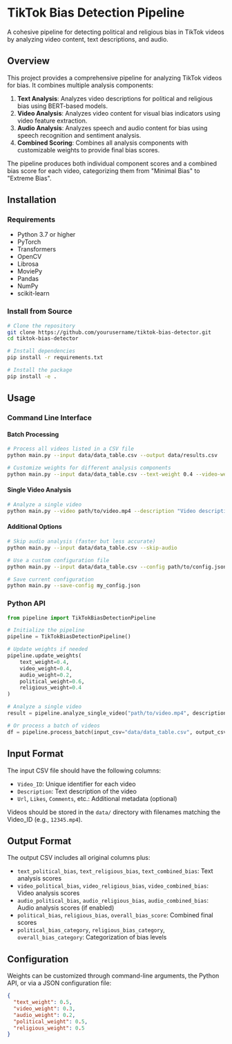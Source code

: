 # TikTok Bias Detection Pipeline

A cohesive pipeline for detecting political and religious bias in TikTok videos by analyzing video content, text descriptions, and audio.

## Overview

This project provides a comprehensive pipeline for analyzing TikTok videos for bias. It combines multiple analysis components:

1. **Text Analysis**: Analyzes video descriptions for political and religious bias using BERT-based models.
2. **Video Analysis**: Analyzes video content for visual bias indicators using video feature extraction.
3. **Audio Analysis**: Analyzes speech and audio content for bias using speech recognition and sentiment analysis.
4. **Combined Scoring**: Combines all analysis components with customizable weights to provide final bias scores.

The pipeline produces both individual component scores and a combined bias score for each video, categorizing them from "Minimal Bias" to "Extreme Bias".

## Installation

### Requirements

- Python 3.7 or higher
- PyTorch
- Transformers
- OpenCV
- Librosa
- MoviePy
- Pandas
- NumPy
- scikit-learn

### Install from Source

```bash
# Clone the repository
git clone https://github.com/yourusername/tiktok-bias-detector.git
cd tiktok-bias-detector

# Install dependencies
pip install -r requirements.txt

# Install the package
pip install -e .
```

## Usage

### Command Line Interface

#### Batch Processing

```bash
# Process all videos listed in a CSV file
python main.py --input data/data_table.csv --output data/results.csv

# Customize weights for different analysis components
python main.py --input data/data_table.csv --text-weight 0.4 --video-weight 0.4 --audio-weight 0.2
```

#### Single Video Analysis

```bash
# Analyze a single video
python main.py --video path/to/video.mp4 --description "Video description text"
```

#### Additional Options

```bash
# Skip audio analysis (faster but less accurate)
python main.py --input data/data_table.csv --skip-audio

# Use a custom configuration file
python main.py --input data/data_table.csv --config path/to/config.json

# Save current configuration
python main.py --save-config my_config.json
```

### Python API

```python
from pipeline import TikTokBiasDetectionPipeline

# Initialize the pipeline
pipeline = TikTokBiasDetectionPipeline()

# Update weights if needed
pipeline.update_weights(
    text_weight=0.4,
    video_weight=0.4,
    audio_weight=0.2,
    political_weight=0.6,
    religious_weight=0.4
)

# Analyze a single video
result = pipeline.analyze_single_video("path/to/video.mp4", description="Video description")

# Or process a batch of videos
df = pipeline.process_batch(input_csv="data/data_table.csv", output_csv="data/results.csv")
```

## Input Format

The input CSV file should have the following columns:

- `Video_ID`: Unique identifier for each video
- `Description`: Text description of the video
- `Url`, `Likes`, `Comments`, etc.: Additional metadata (optional)

Videos should be stored in the `data/` directory with filenames matching the Video_ID (e.g., `12345.mp4`).

## Output Format

The output CSV includes all original columns plus:

- `text_political_bias`, `text_religious_bias`, `text_combined_bias`: Text analysis scores
- `video_political_bias`, `video_religious_bias`, `video_combined_bias`: Video analysis scores
- `audio_political_bias`, `audio_religious_bias`, `audio_combined_bias`: Audio analysis scores (if enabled)
- `political_bias`, `religious_bias`, `overall_bias_score`: Combined final scores
- `political_bias_category`, `religious_bias_category`, `overall_bias_category`: Categorization of bias levels

## Configuration

Weights can be customized through command-line arguments, the Python API, or via a JSON configuration file:

```json
{
  "text_weight": 0.5,
  "video_weight": 0.3,
  "audio_weight": 0.2,
  "political_weight": 0.5,
  "religious_weight": 0.5
}
```